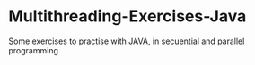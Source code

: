 # Multithreading-Exercises-Java
Some exercises to practise with JAVA, in secuential and parallel programming
